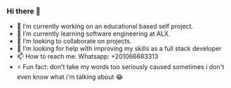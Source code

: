 ### Hi there 👋

- 🔭 I’m currently working on an educational based self project.
- 🌱 I’m currently learning software engineering at ALX.
- 👯 I’m looking to collaborate on projects.
- 🤔 I’m looking for help with improving my skills as a full stack developer
- 📫 How to reach me: Whatsapp: +201066683313
- ⚡ Fun fact: don't take my words too seriously caused sometimes i don't even know what i'm talking about 😂

